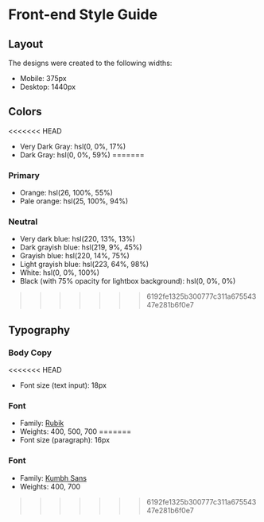 # Front-end Style Guide

## Layout

The designs were created to the following widths:

- Mobile: 375px
- Desktop: 1440px

## Colors

<<<<<<< HEAD
- Very Dark Gray: hsl(0, 0%, 17%)
- Dark Gray: hsl(0, 0%, 59%)
=======
### Primary

- Orange: hsl(26, 100%, 55%)
- Pale orange: hsl(25, 100%, 94%)

### Neutral

- Very dark blue: hsl(220, 13%, 13%)
- Dark grayish blue: hsl(219, 9%, 45%)
- Grayish blue: hsl(220, 14%, 75%)
- Light grayish blue: hsl(223, 64%, 98%)
- White: hsl(0, 0%, 100%)
- Black (with 75% opacity for lightbox background): hsl(0, 0%, 0%)
>>>>>>> 6192fe1325b300777c311a67554347e281b6f0e7

## Typography

### Body Copy

<<<<<<< HEAD
- Font size (text input): 18px

### Font

- Family: [Rubik](https://fonts.google.com/specimen/Rubik)
- Weights: 400, 500, 700
=======
- Font size (paragraph): 16px

### Font

- Family: [Kumbh Sans](https://fonts.google.com/specimen/Kumbh+Sans)
- Weights: 400, 700
>>>>>>> 6192fe1325b300777c311a67554347e281b6f0e7
